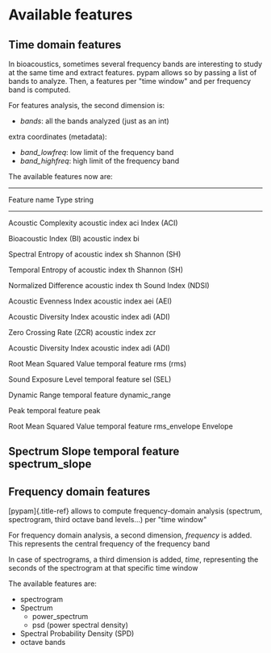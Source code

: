 # Available features

## Time domain features

In bioacoustics, sometimes several frequency bands are interesting to
study at the same time and extract features. pypam allows so by passing
a list of bands to analyze. Then, a features per \"time window\" and per
frequency band is computed.

For features analysis, the second dimension is:

- *bands*: all the bands analyzed (just as an int)

extra coordinates (metadata):

- *band_lowfreq*: low limit of the frequency band
- *band_highfreq*: high limit of the frequency band

The available features now are:

  ----------------------------------------------------------
  Feature name             Type             string
  ------------------------ ---------------- ----------------
  Acoustic Complexity      acoustic index   aci
  Index (ACI)                               

  Bioacoustic Index (BI)   acoustic index   bi

  Spectral Entropy of      acoustic index   sh
  Shannon (SH)                              

  Temporal Entropy of      acoustic index   th
  Shannon (SH)                              

  Normalized Difference    acoustic index   th
  Sound Index (NDSI)                        

  Acoustic Evenness Index  acoustic index   aei
  (AEI)                                     

  Acoustic Diversity Index acoustic index   adi
  (ADI)                                     

  Zero Crossing Rate (ZCR) acoustic index   zcr

  Acoustic Diversity Index acoustic index   adi
  (ADI)                                     

  Root Mean Squared Value  temporal feature rms
  (rms)                                     

  Sound Exposure Level     temporal feature sel
  (SEL)                                     

  Dynamic Range            temporal feature dynamic_range

  Peak                     temporal feature peak

  Root Mean Squared Value  temporal feature rms_envelope
  Envelope                                  

  Spectrum Slope           temporal feature spectrum_slope
  ----------------------------------------------------------

## Frequency domain features

[pypam]{.title-ref} allows to compute frequency-domain analysis
(spectrum, spectrogram, third octave band levels\...) per \"time
window\"

For frequency domain analysis, a second dimension, *frequency* is added.
This represents the central frequency of the frequency band

In case of spectrograms, a third dimension is added, *time*,
representing the seconds of the spectrogram at that specific time window

The available features are:

- spectrogram
- Spectrum
  - power_spectrum
  - psd (power spectral density)
- Spectral Probability Density (SPD)
- octave bands
